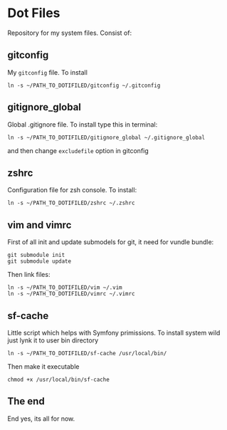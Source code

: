 Dot Files
=========

Repository for my system files. Consist of:

## gitconfig
My `gitconfig` file. To install

    ln -s ~/PATH_TO_DOTIFILED/gitconfig ~/.gitconfig

## gitignore_global
Global .gitignore file. To install type this in terminal:

    ln -s ~/PATH_TO_DOTIFILED/gitignore_global ~/.gitignore_global

and then change `excludefile` option in gitconfig

## zshrc
Configuration file for zsh console. To install:

    ln -s ~/PATH_TO_DOTIFILED/zshrc ~/.zshrc

## vim and vimrc
First of all init and update submodels for git, it need for vundle bundle:

    git submodule init
    git submodule update

Then link files:

    ln -s ~/PATH_TO_DOTIFILED/vim ~/.vim
    ln -s ~/PATH_TO_DOTIFILED/vimrc ~/.vimrc

## sf-cache
Little script which helps with Symfony primissions. To install system wild just
lynk it to user bin directory

    ln -s ~/PATH_TO_DOTIFILED/sf-cache /usr/local/bin/

Then make it executable
    
    chmod +x /usr/local/bin/sf-cache

## The end
End yes, its all for now.


